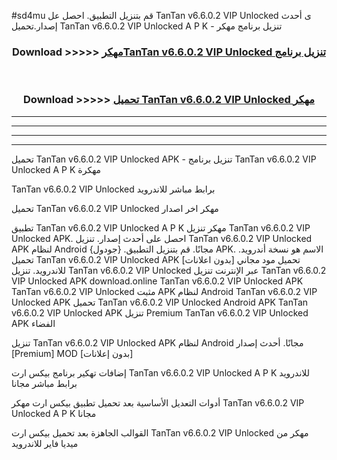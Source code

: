 #sd4mu قم بتنزيل التطبيق. احصل عل TanTan v6.6.0.2 VIP Unlocked  ى أحدث إصدار.تحميل TanTan v6.6.0.2 VIP Unlocked  A P K - تنزيل برنامج مهكر



<div align="center">
<h3>Download >>>>> <a href="https://ar-sites.web.app/?ar= TanTan v6.6.0.2 VIP Unlocked ">مهكرTanTan v6.6.0.2 VIP Unlocked  تنزيل برنامج</a></h3><br>

<h3>Download >>>>> <a href="https://ar-sites.web.app/?ar= TanTan v6.6.0.2 VIP Unlocked ">تحميل TanTan v6.6.0.2 VIP Unlocked  مهكر</a></h3>
</div>


----------------------------------------------------------

----------------------------------------------------------

----------------------------------------------------------

----------------------------------------------------------


تحميل TanTan v6.6.0.2 VIP Unlocked  APK - تنزيل برنامج TanTan v6.6.0.2 VIP Unlocked  A P K مهكرة

TanTan v6.6.0.2 VIP Unlocked  برابط مباشر للاندرويد

تحميل TanTan v6.6.0.2 VIP Unlocked  مهكر اخر اصدار

تطبيق TanTan v6.6.0.2 VIP Unlocked  A P K مهكر
تنزيل TanTan v6.6.0.2 VIP Unlocked  APK. احصل على أحدث إصدار.
تنزيل TanTan v6.6.0.2 VIP Unlocked  APK لنظام Android مجانًا.
قم بتنزيل التطبيق. {جودول} APK. الاسم هو نسخة أندرويد.
تحميل TanTan v6.6.0.2 VIP Unlocked  APK [بدون اعلانات]
تحميل مود مجاني للاندرويد.
تنزيل TanTan v6.6.0.2 VIP Unlocked  عبر الإنترنت
تنزيل TanTan v6.6.0.2 VIP Unlocked  APK
download.online TanTan v6.6.0.2 VIP Unlocked  APK
TanTan v6.6.0.2 VIP Unlocked  مثبت APK لنظام Android
TanTan v6.6.0.2 VIP Unlocked  APK
تحميل TanTan v6.6.0.2 VIP Unlocked  Android APK
TanTan v6.6.0.2 VIP Unlocked  APK تنزيل Premium
TanTan v6.6.0.2 VIP Unlocked  APK الفضاء

تنزيل TanTan v6.6.0.2 VIP Unlocked  APK لنظام Android مجانًا. أحدث إصدار [Premium] MOD [بدون إعلانات]

إضافات تهكير برنامج بيكس ارت TanTan v6.6.0.2 VIP Unlocked  A P K للاندرويد برابط مباشر مجانا

أدوات التعديل الأساسية بعد تحميل تطبيق بيكس ارت مهكر TanTan v6.6.0.2 VIP Unlocked  A P K مجانا

القوالب الجاهزة بعد تحميل بيكس ارت TanTan v6.6.0.2 VIP Unlocked  مهكر من ميديا فاير للاندرويد



